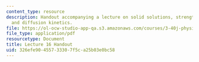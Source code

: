 ```yaml
---
content_type: resource
description: Handout accompanying a lecture on solid solutions, strengthening, annealing,
  and diffusion kinetics.
file: https://ol-ocw-studio-app-qa.s3.amazonaws.com/courses/3-40j-physical-metallurgy-fall-2009/326efe90455733307f5ca25b03e0bc58_MIT3_40JF09_fig16.pdf
file_type: application/pdf
resourcetype: Document
title: Lecture 16 Handout
uid: 326efe90-4557-3330-7f5c-a25b03e0bc58
---
```

